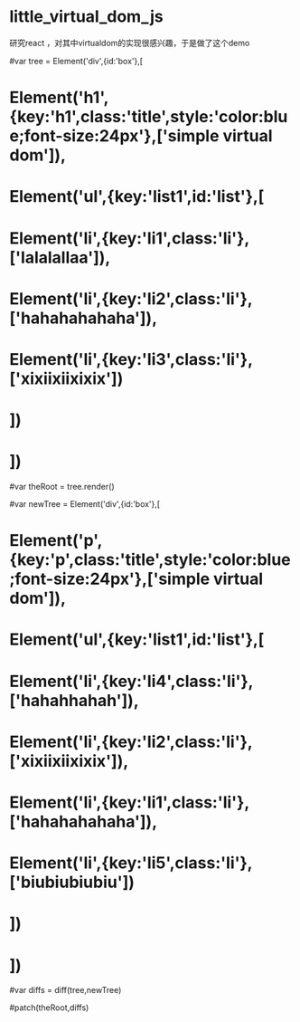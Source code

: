 # little_virtual_dom_js
研究react ，对其中virtualdom的实现很感兴趣，于是做了这个demo


#var tree = Element('div',{id:'box'},[
#        Element('h1',{key:'h1',class:'title',style:'color:blue;font-size:24px'},['simple virtual dom']),
#        Element('ul',{key:'list1',id:'list'},[
#            Element('li',{key:'li1',class:'li'},['lalalallaa']),
#            Element('li',{key:'li2',class:'li'},['hahahahahaha']),
#            Element('li',{key:'li3',class:'li'},['xixiixiixixix'])
#        ])
#    ])

#var theRoot = tree.render()


#var newTree = Element('div',{id:'box'},[
#        Element('p',{key:'p',class:'title',style:'color:blue;font-size:24px'},['simple virtual dom']),
#        Element('ul',{key:'list1',id:'list'},[
#            Element('li',{key:'li4',class:'li'},['hahahhahah']),
#            Element('li',{key:'li2',class:'li'},['xixiixiixixix']),
#            Element('li',{key:'li1',class:'li'},['hahahahahaha']),
#            Element('li',{key:'li5',class:'li'},['biubiubiubiu'])
#        ])
#    ])

#var diffs = diff(tree,newTree)


#patch(theRoot,diffs)
